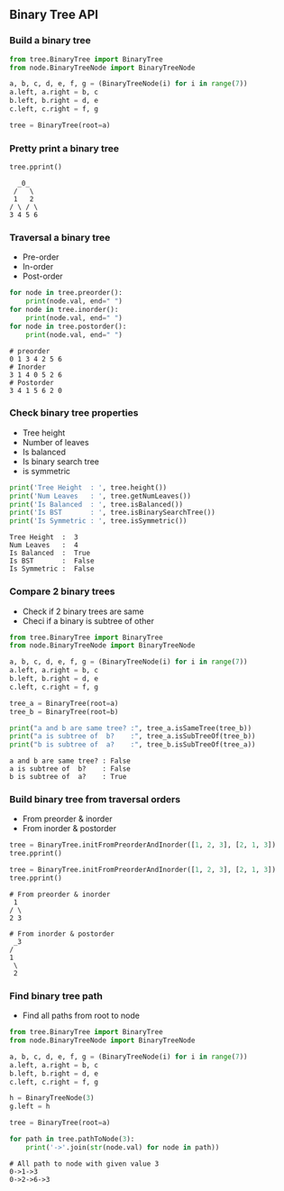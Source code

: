 ## Binary Tree API

### Build a binary tree
```python
from tree.BinaryTree import BinaryTree
from node.BinaryTreeNode import BinaryTreeNode

a, b, c, d, e, f, g = (BinaryTreeNode(i) for i in range(7))
a.left, a.right = b, c
b.left, b.right = d, e
c.left, c.right = f, g

tree = BinaryTree(root=a)
```

### Pretty print a binary tree
```python
tree.pprint()
```
```
  _0_  
 /   \ 
 1   2 
/ \ / \
3 4 5 6
```

### Traversal a binary tree
- Pre-order
- In-order
- Post-order
```python
for node in tree.preorder():
    print(node.val, end=" ")
for node in tree.inorder():
    print(node.val, end=" ")
for node in tree.postorder():
    print(node.val, end=" ")
```
```
# preorder
0 1 3 4 2 5 6 
# Inorder
3 1 4 0 5 2 6
# Postorder
3 4 1 5 6 2 0 
```

### Check binary tree properties
- Tree height
- Number of leaves
- Is balanced
- Is binary search tree
- is symmetric
```python
print('Tree Height  : ', tree.height())
print('Num Leaves   : ', tree.getNumLeaves())
print('Is Balanced  : ', tree.isBalanced())
print('Is BST       : ', tree.isBinarySearchTree())
print('Is Symmetric : ', tree.isSymmetric())
```
```
Tree Height  :  3
Num Leaves   :  4
Is Balanced  :  True
Is BST       :  False
Is Symmetric :  False
```

### Compare 2 binary trees
- Check if 2 binary trees are same
- Checi if a binary is subtree of other
```python
from tree.BinaryTree import BinaryTree
from node.BinaryTreeNode import BinaryTreeNode

a, b, c, d, e, f, g = (BinaryTreeNode(i) for i in range(7))
a.left, a.right = b, c
b.left, b.right = d, e
c.left, c.right = f, g

tree_a = BinaryTree(root=a)
tree_b = BinaryTree(root=b)

print("a and b are same tree? :", tree_a.isSameTree(tree_b))
print("a is subtree of  b?    :", tree_a.isSubTreeOf(tree_b))
print("b is subtree of  a?    :", tree_b.isSubTreeOf(tree_a))
```
```
a and b are same tree? : False
a is subtree of  b?    : False
b is subtree of  a?    : True
```

### Build binary tree from traversal orders
- From preorder & inorder
- From inorder & postorder
```python
tree = BinaryTree.initFromPreorderAndInorder([1, 2, 3], [2, 1, 3])
tree.pprint()

tree = BinaryTree.initFromPreorderAndInorder([1, 2, 3], [2, 1, 3])
tree.pprint()
```

```
# From preorder & inorder
 1 
/ \
2 3

# From inorder & postorder
 _3
/  
1  
 \ 
 2 
```

### Find binary tree path
- Find all paths from root to node
```python
from tree.BinaryTree import BinaryTree
from node.BinaryTreeNode import BinaryTreeNode

a, b, c, d, e, f, g = (BinaryTreeNode(i) for i in range(7))
a.left, a.right = b, c
b.left, b.right = d, e
c.left, c.right = f, g

h = BinaryTreeNode(3)
g.left = h

tree = BinaryTree(root=a)

for path in tree.pathToNode(3):
    print('->'.join(str(node.val) for node in path))
```
```
# All path to node with given value 3
0->1->3
0->2->6->3
```
